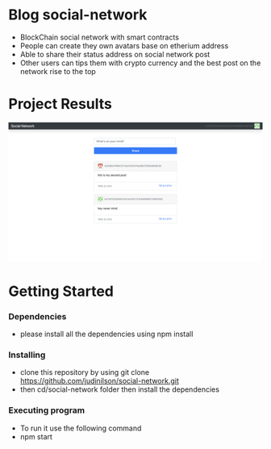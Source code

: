 # Blog social-network

- BlockChain social network with smart contracts
- People can create they own avatars base on etherium address
- Able to share their status address on social network post
- Other users can tips them with crypto currency and the best post on the network rise to the top

# Project Results

![Logo](./public/screenshot.png)

# Getting Started

### Dependencies

- please install all the dependencies using npm install

### Installing

- clone this repository by using git clone https://github.com/judinilson/social-network.git
- then cd/social-network folder then install the dependencies

### Executing program

- To run it use the following command
- npm start
